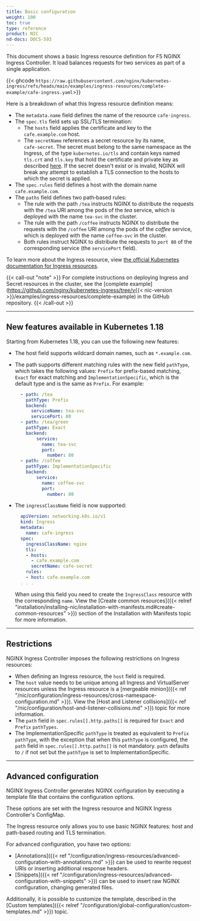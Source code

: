 ```yaml
---
title: Basic configuration
weight: 100
toc: true
type: reference
product: NIC
nd-docs: DOCS-593
---
```


This document shows a basic Ingress resource definition for F5 NGINX Ingress Controller. It load balances requests for two services as part of a single application.

{{< ghcode `https://raw.githubusercontent.com/nginx/kubernetes-ingress/refs/heads/main/examples/ingress-resources/complete-example/cafe-ingress.yaml`>}}

Here is a breakdown of what this Ingress resource definition means:

- The `metadata.name` field defines the name of the resource `cafe‑ingress`.
- The `spec.tls` field sets up SSL/TLS termination:
  - The `hosts` field applies the certificate and key to the `cafe.example.com` host.
  - The `secretName` references a secret resource by its name, `cafe‑secret`. The secret must belong to the same namespace as the Ingress, of the type ``kubernetes.io/tls`` and contain keys named ``tls.crt`` and ``tls.key`` that hold the certificate and private key as described [here](https://kubernetes.io/docs/concepts/services-networking/ingress/#tls>). If the secret doesn't exist or is invalid, NGINX will break any attempt to establish a TLS connection to the hosts to which the secret is applied.
- The `spec.rules` field defines a host with the domain name `cafe.example.com`.
- The `paths` field defines two path‑based rules:
  - The rule with the path `/tea` instructs NGINX to distribute the requests with the `/tea` URI among the pods of the *tea* service, which is deployed with the name `tea‑svc` in the cluster.
  - The rule with the path `/coffee` instructs NGINX to distribute the requests with the `/coffee` URI among the pods of the *coffee* service, which is deployed with the name `coffee‑svc` in the cluster.
  - Both rules instruct NGINX to distribute the requests to `port 80` of the corresponding service (the `servicePort` field).

To learn more about the Ingress resource, view [the official Kubernetes documentation for Ingress resources](https://kubernetes.io/docs/concepts/services-networking/ingress/).

{{< call-out "note" >}} For complete instructions on deploying Ingress and Secret resources in the cluster, see the [complete example](https://github.com/nginx/kubernetes-ingress/tree/v{{< nic-version >}}/examples/ingress-resources/complete-example) in the GitHub repository. {{< /call-out >}}

---

## New features available in Kubernetes 1.18

Starting from Kubernetes 1.18, you can use the following new features:

- The host field supports wildcard domain names, such as `*.example.com`.
- The path supports different matching rules with the new field `pathType`, which takes the following values: `Prefix` for prefix-based matching, `Exact` for exact matching and `ImplementationSpecific`, which is the default type and is the same as `Prefix`. For example:

  ```yaml {hl_lines=[2, 7, 14]}
    - path: /tea
      pathType: Prefix
      backend:
        serviceName: tea-svc
        servicePort: 80
    - path: /tea/green
      pathType: Exact
      backend:
          service:
            name: tea-svc
            port:
              number: 80
    - path: /coffee
      pathType: ImplementationSpecific
      backend:
          service:
            name: coffee-svc
            port:
              number: 80
  ```

- The `ingressClassName` field is now supported:

  ```yaml {hl_lines=[6]}
    apiVersion: networking.k8s.io/v1
    kind: Ingress
    metadata:
      name: cafe-ingress
    spec:
      ingressClassName: nginx
      tls:
      - hosts:
        - cafe.example.com
        secretName: cafe-secret
      rules:
      - host: cafe.example.com
    . . .
  ```

  When using this field you need to create the `IngressClass` resource with the corresponding `name`. View the [Create common resources]({{< relref "installation/installing-nic/installation-with-manifests.md#create-common-resources" >}}) section of the Installation with Manifests topic for more information.

---

## Restrictions

NGINX Ingress Controller imposes the following restrictions on Ingress resources:

- When defining an Ingress resource, the `host` field is required.
- The `host` value needs to be unique among all Ingress and VirtualServer resources unless the Ingress resource is a [mergeable minion]({{< ref "/nic/configuration/ingress-resources/cross-namespace-configuration.md" >}}). View the [Host and Listener collisions]({{< ref "/nic/configuration/host-and-listener-collisions.md" >}}) topic for more information.
- The `path` field in `spec.rules[].http.paths[]` is required for `Exact` and `Prefix` `pathTypes`.
- The ImplementationSpecific `pathType` is treated as equivalent to `Prefix` `pathType`, with the exception that when this `pathType` is configured, the `path` field in `spec.rules[].http.paths[]` is not mandatory. `path` defaults to `/` if not set but the `pathType` is set to ImplementationSpecific.

---

## Advanced configuration

NGINX Ingress Controller generates NGINX configuration by executing a template file that contains the configuration options.

These options are set with the Ingress resource and NGINX Ingress Controller's ConfigMap.

The Ingress resource only allows you to use basic NGINX features: host and path-based routing and TLS termination.

For advanced configuration, you have two options:

- [Annotations]({{< ref "/configuration/ingress-resources/advanced-configuration-with-annotations.md" >}}) can be used to rewrite request URIs or inserting additional response headers.
- [Snippets]({{< ref "/configuration/ingress-resources/advanced-configuration-with-snippets" >}}) can be used to insert raw NGINX configuration, changing generated files.

Additionally, it is possible to customize the template, described in the [Custom templates]({{< relref "/configuration/global-configuration/custom-templates.md" >}}) topic.

